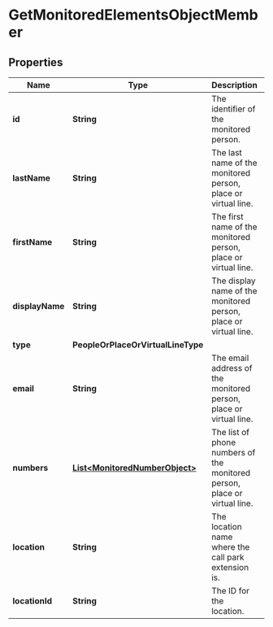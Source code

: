 

# GetMonitoredElementsObjectMember


## Properties

| Name | Type | Description | Notes |
|------------ | ------------- | ------------- | -------------|
|**id** | **String** | The identifier of the monitored person. |  |
|**lastName** | **String** | The last name of the monitored person, place or virtual line. |  |
|**firstName** | **String** | The first name of the monitored person, place or virtual line. |  |
|**displayName** | **String** | The display name of the monitored person, place or virtual line. |  |
|**type** | **PeopleOrPlaceOrVirtualLineType** |  |  [optional] |
|**email** | **String** | The email address of the monitored person, place or virtual line. |  [optional] |
|**numbers** | [**List&lt;MonitoredNumberObject&gt;**](MonitoredNumberObject.md) | The list of phone numbers of the monitored person, place or virtual line. |  |
|**location** | **String** | The location name where the call park extension is. |  |
|**locationId** | **String** | The ID for the location. |  |



